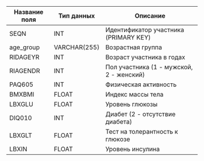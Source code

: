 | Название поля       | Тип данных      | Описание                                      |
|---------------------|-----------------|-----------------------------------------------|
| SEQN                | INT             | Идентификатор участника (PRIMARY KEY)        |
| age_group           | VARCHAR(255)    | Возрастная группа                             |
| RIDAGEYR            | INT             | Возраст участника в годах                    |
| RIAGENDR            | INT             | Пол участника (1 - мужской, 2 - женский)    |
| PAQ605              | INT             | Физическая активность                         |
| BMXBMI              | FLOAT           | Индекс массы тела                             |
| LBXGLU              | FLOAT           | Уровень глюкозы                               |
| DIQ010              | INT             | Диабет (2 - отсутствие диабета)              |
| LBXGLT              | FLOAT           | Тест на толерантность к глюкозе              |
| LBXIN               | FLOAT           | Уровень инсулина                              |
